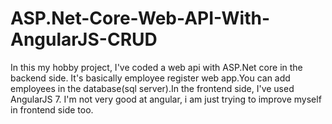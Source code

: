 # ASP.Net-Core-Web-API-With-AngularJS-CRUD

In this my hobby project, I've coded a web api with ASP.Net core in the backend side. It's basically employee register web app.You can add employees
in the database(sql server).In the frontend side, I've used AngularJS 7. I'm not very good at angular, i am just trying to improve myself in frontend side too.
